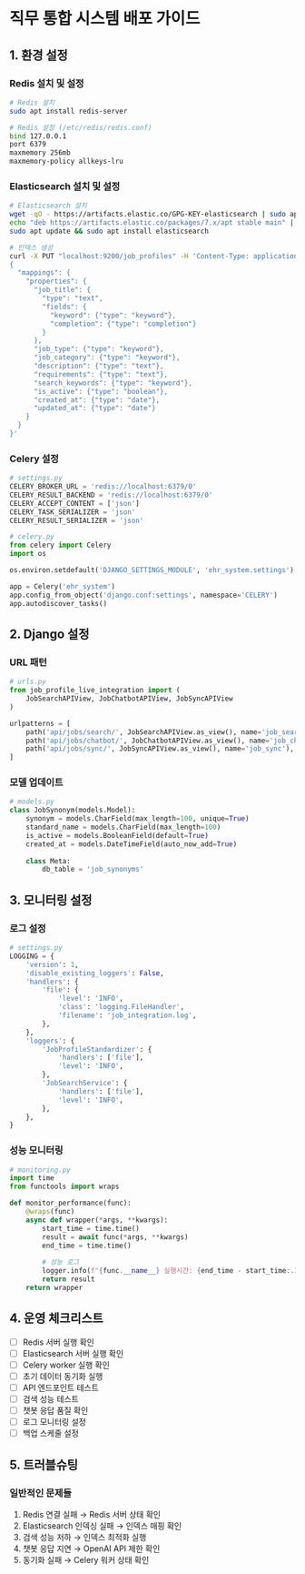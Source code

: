 
# 직무 통합 시스템 배포 가이드

## 1. 환경 설정

### Redis 설치 및 설정
```bash
# Redis 설치
sudo apt install redis-server

# Redis 설정 (/etc/redis/redis.conf)
bind 127.0.0.1
port 6379
maxmemory 256mb
maxmemory-policy allkeys-lru
```

### Elasticsearch 설치 및 설정
```bash
# Elasticsearch 설치
wget -qO - https://artifacts.elastic.co/GPG-KEY-elasticsearch | sudo apt-key add -
echo "deb https://artifacts.elastic.co/packages/7.x/apt stable main" | sudo tee /etc/apt/sources.list.d/elastic-7.x.list
sudo apt update && sudo apt install elasticsearch

# 인덱스 생성
curl -X PUT "localhost:9200/job_profiles" -H 'Content-Type: application/json' -d'
{
  "mappings": {
    "properties": {
      "job_title": {
        "type": "text",
        "fields": {
          "keyword": {"type": "keyword"},
          "completion": {"type": "completion"}
        }
      },
      "job_type": {"type": "keyword"},
      "job_category": {"type": "keyword"},
      "description": {"type": "text"},
      "requirements": {"type": "text"},
      "search_keywords": {"type": "keyword"},
      "is_active": {"type": "boolean"},
      "created_at": {"type": "date"},
      "updated_at": {"type": "date"}
    }
  }
}'
```

### Celery 설정
```python
# settings.py
CELERY_BROKER_URL = 'redis://localhost:6379/0'
CELERY_RESULT_BACKEND = 'redis://localhost:6379/0'
CELERY_ACCEPT_CONTENT = ['json']
CELERY_TASK_SERIALIZER = 'json'
CELERY_RESULT_SERIALIZER = 'json'

# celery.py
from celery import Celery
import os

os.environ.setdefault('DJANGO_SETTINGS_MODULE', 'ehr_system.settings')

app = Celery('ehr_system')
app.config_from_object('django.conf:settings', namespace='CELERY')
app.autodiscover_tasks()
```

## 2. Django 설정

### URL 패턴
```python
# urls.py
from job_profile_live_integration import (
    JobSearchAPIView, JobChatbotAPIView, JobSyncAPIView
)

urlpatterns = [
    path('api/jobs/search/', JobSearchAPIView.as_view(), name='job_search'),
    path('api/jobs/chatbot/', JobChatbotAPIView.as_view(), name='job_chatbot'),
    path('api/jobs/sync/', JobSyncAPIView.as_view(), name='job_sync'),
]
```

### 모델 업데이트
```python
# models.py
class JobSynonym(models.Model):
    synonym = models.CharField(max_length=100, unique=True)
    standard_name = models.CharField(max_length=100)
    is_active = models.BooleanField(default=True)
    created_at = models.DateTimeField(auto_now_add=True)
    
    class Meta:
        db_table = 'job_synonyms'
```

## 3. 모니터링 설정

### 로그 설정
```python
# settings.py
LOGGING = {
    'version': 1,
    'disable_existing_loggers': False,
    'handlers': {
        'file': {
            'level': 'INFO',
            'class': 'logging.FileHandler',
            'filename': 'job_integration.log',
        },
    },
    'loggers': {
        'JobProfileStandardizer': {
            'handlers': ['file'],
            'level': 'INFO',
        },
        'JobSearchService': {
            'handlers': ['file'],
            'level': 'INFO',
        },
    },
}
```

### 성능 모니터링
```python
# monitoring.py
import time
from functools import wraps

def monitor_performance(func):
    @wraps(func)
    async def wrapper(*args, **kwargs):
        start_time = time.time()
        result = await func(*args, **kwargs)
        end_time = time.time()
        
        # 성능 로그
        logger.info(f"{func.__name__} 실행시간: {end_time - start_time:.3f}초")
        return result
    return wrapper
```

## 4. 운영 체크리스트

- [ ] Redis 서버 실행 확인
- [ ] Elasticsearch 서버 실행 확인
- [ ] Celery worker 실행 확인
- [ ] 초기 데이터 동기화 실행
- [ ] API 엔드포인트 테스트
- [ ] 검색 성능 테스트
- [ ] 챗봇 응답 품질 확인
- [ ] 로그 모니터링 설정
- [ ] 백업 스케줄 설정

## 5. 트러블슈팅

### 일반적인 문제들
1. Redis 연결 실패 → Redis 서버 상태 확인
2. Elasticsearch 인덱싱 실패 → 인덱스 매핑 확인
3. 검색 성능 저하 → 인덱스 최적화 실행
4. 챗봇 응답 지연 → OpenAI API 제한 확인
5. 동기화 실패 → Celery 워커 상태 확인

